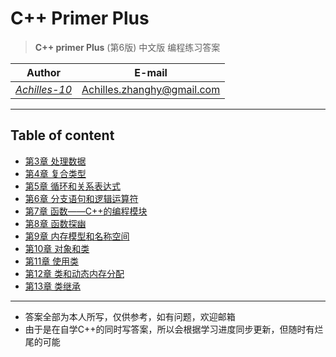 **C++ Primer Plus**
===


> **C++ primer Plus** (第6版) 中文版 编程练习答案

| Author        | E-mail  
| :--: |:--:
| [*Achilles-10*](https://github.com/Achilles-10) |<Achilles.zhanghy@gmail.com>


---
**Table of content**
---

- [ 第3章 处理数据 ](https://github.com/Achilles-10/Cpp_program/tree/master/Cpp%20primer%20plus/Chapter3)
- [ 第4章 复合类型 ](https://github.com/Achilles-10/Cpp_program/tree/master/Cpp%20primer%20plus/Chapter4)
- [ 第5章 循环和关系表达式 ](https://github.com/Achilles-10/Cpp_program/tree/master/Cpp%20primer%20plus/Chapter5)
- [ 第6章 分支语句和逻辑运算符](https://github.com/Achilles-10/Cpp_program/tree/master/Cpp%20primer%20plus/Chapter6)
- [ 第7章 函数——C++的编程模块](https://github.com/Achilles-10/Cpp_program/tree/master/Cpp%20primer%20plus/Chapter7)
- [ 第8章 函数探幽 ](https://github.com/Achilles-10/Cpp_program/tree/master/Cpp%20primer%20plus/Chapter8)
- [ 第9章 内存模型和名称空间 ](https://github.com/Achilles-10/Cpp_program/tree/master/Cpp%20primer%20plus/Chapter9)
- [ 第10章 对象和类 ](https://github.com/Achilles-10/Cpp_program/tree/master/Cpp%20primer%20plus/Chapter10)
- [ 第11章 使用类 ](https://github.com/Achilles-10/Cpp_program/tree/master/Cpp%20primer%20plus/Chapter11)
- [ 第12章 类和动态内存分配 ](https://github.com/Achilles-10/Cpp_program/tree/master/Cpp%20primer%20plus/Chapter12)
- [ 第13章 类继承 ](https://github.com/Achilles-10/Cpp_program/tree/master/Cpp%20primer%20plus/Chapter13)


---
- 答案全部为本人所写，仅供参考，如有问题，欢迎邮箱
- 由于是在自学C++的同时写答案，所以会根据学习进度同步更新，但随时有烂尾的可能
